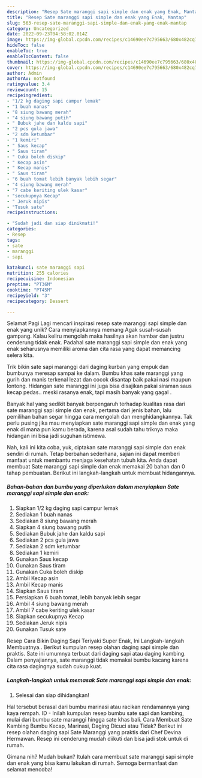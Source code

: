 ```yaml
---
description: "Resep Sate maranggi sapi simple dan enak yang Enak, Mantap"
title: "Resep Sate maranggi sapi simple dan enak yang Enak, Mantap"
slug: 563-resep-sate-maranggi-sapi-simple-dan-enak-yang-enak-mantap
category: Uncategorized
date: 2022-09-23T04:58:02.014Z
image: https://img-global.cpcdn.com/recipes/c14690ee7c795663/680x482cq70/sate-maranggi-sapi-simple-dan-enak-foto-resep-utama.jpg
hideToc: false
enableToc: true
enableTocContent: false
thumbnail: https://img-global.cpcdn.com/recipes/c14690ee7c795663/680x482cq70/sate-maranggi-sapi-simple-dan-enak-foto-resep-utama.jpg
cover: https://img-global.cpcdn.com/recipes/c14690ee7c795663/680x482cq70/sate-maranggi-sapi-simple-dan-enak-foto-resep-utama.jpg
author: Admin
authorAv: notfound
ratingvalue: 3.4
reviewcount: 15
recipeingredient:
- "1/2 kg daging sapi campur lemak"
- "1 buah nanas"
- "8 siung bawang merah"
- "4 siung bawang putih"
- " Bubuk jahe dan kaldu sapi"
- "2 pcs gula jawa"
- "2 sdm ketumbar"
- "1 kemiri"
- " Saus kecap"
- " Saus tiram"
- " Cuka boleh diskip"
- " Kecap asin"
- " Kecap manis"
- " Saus tiram"
- "6 buah tomat lebih banyak lebih segar"
- "4 siung bawang merah"
- "7 cabe keriting ulek kasar"
- "secukupnya Kecap"
- " Jeruk nipis"
- "Tusuk sate"
recipeinstructions:

- "Sudah jadi dan siap dinikmati!"
categories:
- Resep
tags:
- sate
- maranggi
- sapi

katakunci: sate maranggi sapi 
nutrition: 255 calories
recipecuisine: Indonesian
preptime: "PT36M"
cooktime: "PT45M"
recipeyield: "3"
recipecategory: Dessert

---
```



Selamat Pagi Lagi mencari inspirasi resep sate maranggi sapi simple dan enak yang unik? Cara menyiapkannya memang Agak susah-susah gampang. Kalau keliru mengolah maka hasilnya akan hambar dan justru cenderung tidak enak. Padahal sate maranggi sapi simple dan enak yang enak seharusnya memiliki aroma dan cita rasa yang dapat memancing selera kita.


Trik bikin sate sapi maranggi dari daging kurban yang empuk dan bumbunya meresap sampai ke dalam. Bumbu khas sate maranggi yang gurih dan manis terkenal lezat dan cocok disantap baik pakai nasi maupun lontong. Hidangan sate maranggi ini juga bisa disajikan pakai siraman saus kecap pedas.. meski rasanya enak, tapi masih banyak yang gagal .

Banyak hal yang sedikit banyak berpengaruh terhadap kualitas rasa dari sate maranggi sapi simple dan enak, pertama dari jenis bahan, lalu pemilihan bahan segar hingga cara mengolah dan menghidangkannya. Tak perlu pusing jika mau menyiapkan sate maranggi sapi simple dan enak yang enak di mana pun kamu berada, karena asal sudah tahu triknya maka hidangan ini bisa jadi suguhan istimewa.


Nah, kali ini kita coba, yuk, ciptakan sate maranggi sapi simple dan enak sendiri di rumah. Tetap berbahan sederhana, sajian ini dapat memberi manfaat untuk membantu menjaga kesehatan tubuh kita. Anda dapat membuat Sate maranggi sapi simple dan enak memakai 20 bahan dan 0 tahap pembuatan. Berikut ini langkah-langkah untuk membuat hidangannya.

<!--inarticleads1-->

##### Bahan-bahan dan bumbu yang diperlukan dalam menyiapkan Sate maranggi sapi simple dan enak:

1. Siapkan 1/2 kg daging sapi campur lemak
1. Sediakan 1 buah nanas
1. Sediakan 8 siung bawang merah
1. Siapkan 4 siung bawang putih
1. Sediakan  Bubuk jahe dan kaldu sapi
1. Sediakan 2 pcs gula jawa
1. Sediakan 2 sdm ketumbar
1. Sediakan 1 kemiri
1. Gunakan  Saus kecap
1. Gunakan  Saus tiram
1. Gunakan  Cuka boleh diskip
1. Ambil  Kecap asin
1. Ambil  Kecap manis
1. Siapkan  Saus tiram
1. Persiapkan 6 buah tomat, lebih banyak lebih segar
1. Ambil 4 siung bawang merah
1. Ambil 7 cabe keriting ulek kasar
1. Siapkan secukupnya Kecap
1. Sediakan  Jeruk nipis
1. Gunakan Tusuk sate


Resep Cara Bikin Daging Sapi Teriyaki Super Enak, Ini Langkah-langkah Membuatnya.. Berikut kumpulan resep olahan daging sapi simple dan praktis. Sate ini umumnya terbuat dari daging sapi atau daging kambing. Dalam penyajiannya, sate maranggi tidak memakai bumbu kacang karena cita rasa dagingnya sudah cukup kuat. 

<!--inarticleads2-->

##### Langkah-langkah untuk memasak Sate maranggi sapi simple dan enak:


1. Selesai dan siap dihidangkan!

Hal tersebut berasal dari bumbu marinasi atau racikan rendamannya yang kaya rempah. ID - Inilah kumpulan resep bumbu sate sapi dan kambing, mulai dari bumbu sate maranggi hingga sate khas bali. Cara Membuat Sate Kambing Bumbu Kecap, Marinasi, Daging Dicuci atau Tidak? Berikut ini resep olahan daging sapi Sate Maranggi yang praktis dari Chef Devina Hermawan. Resep ini cenderung mudah diikuti dan bisa jadi stok untuk di rumah. 

Gimana nih? Mudah bukan? Itulah cara membuat sate maranggi sapi simple dan enak yang bisa kamu lakukan di rumah. Semoga bermanfaat dan selamat mencoba!
